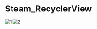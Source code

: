 # Steam_RecyclerView
![1](https://github.com/The-Mert/Steam_RecyclerView/assets/114438123/4bdae75f-5b96-4456-9d40-8b3697d1456f)
![2](https://github.com/The-Mert/Steam_RecyclerView/assets/114438123/277fa1f5-de6a-4f7c-ac03-bbba35b47438)
